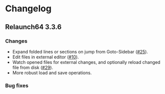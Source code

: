 # Changelog

## Relaunch64 3.3.6

### Changes

* Expand folded lines or sections on jump from Goto-Sidebar ([#25](https://github.com/sjPlot/Relaunch64/issues/25)).
* Edit files in external editor ([#10](https://github.com/sjPlot/Relaunch64/issues/10)).
* Watch opened files for external changes, and optionally reload changed file from disk ([#29](https://github.com/sjPlot/Relaunch64/issues/29)).
* More robust load and save operations.

### Bug fixes
